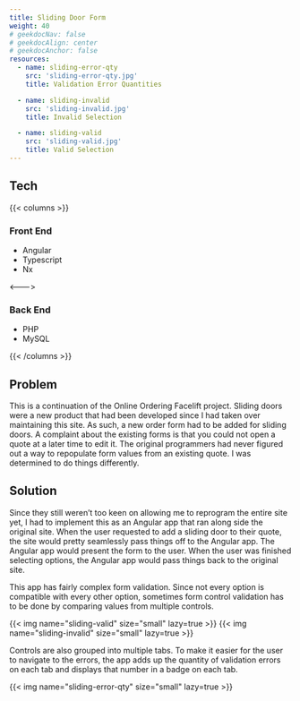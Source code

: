 ```yaml
---
title: Sliding Door Form
weight: 40
# geekdocNav: false
# geekdocAlign: center
# geekdocAnchor: false
resources:
  - name: sliding-error-qty
    src: 'sliding-error-qty.jpg'
    title: Validation Error Quantities

  - name: sliding-invalid
    src: 'sliding-invalid.jpg'
    title: Invalid Selection

  - name: sliding-valid
    src: 'sliding-valid.jpg'
    title: Valid Selection
---
```


## Tech

{{< columns >}} <!-- begin columns block -->

### Front End

- Angular
- Typescript
- Nx

<---> <!-- magic separator, between columns -->

### Back End

- PHP
- MySQL

{{< /columns >}}

## Problem

This is a continuation of the Online Ordering Facelift project. Sliding doors were a new product that had been developed since I had taken over maintaining this site. As such, a new order form had to be added for sliding doors. A complaint about the existing forms is that you could not open a quote at a later time to edit it. The original programmers had never figured out a way to repopulate form values from an existing quote. I was determined to do things differently.

## Solution

Since they still weren’t too keen on allowing me to reprogram the entire site yet, I had to implement this as an Angular app that ran along side the original site. When the user requested to add a sliding door to their quote, the site would pretty seamlessly pass things off to the Angular app. The Angular app would present the form to the user. When the user was finished selecting options, the Angular app would pass things back to the original site.

This app has fairly complex form validation. Since not every option is compatible with every other option, sometimes form control validation has to be done by comparing values from multiple controls.

{{< img name="sliding-valid" size="small" lazy=true >}}
{{< img name="sliding-invalid" size="small" lazy=true >}}

Controls are also grouped into multiple tabs. To make it easier for the user to navigate to the errors, the app adds up the quantity of validation errors on each tab and displays that number in a badge on each tab.

{{< img name="sliding-error-qty" size="small" lazy=true >}}
